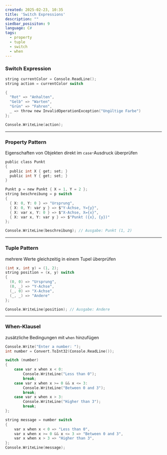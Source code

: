 ```yaml
---
created: 2025-02-23, 10:35
title: 'Switch Expressions'
description: ""
siedbar_posisiton: 9
language: C#
tags:
  - property
  - tuple
  - switch
  - when
---
```

### Switch Expression  

```c
string currentColor = Console.ReadLine();
string action = currentColor switch

{
  "Rot" => "Anhalten",
  "Gelb" => "Warten",
  "Grün" => "Fahren",
  _ => throw new InvalidOperationException("Ungültige Farbe")
};

Console.WriteLine(action);
```

---
### Property Pattern

Eigenschaften von Objekten direkt im `case`-Ausdruck überprüfen  

```c
public class Punkt
{
  public int X { get; set; }
  public int Y { get; set; }
}

Punkt p = new Punkt { X = 1, Y = 2 };
string beschreibung = p switch
{
  { X: 0, Y: 0 } => "Ursprung",
  { X: 0, Y: var y } => $"Y-Achse, Y={y}",
  { X: var x, Y: 0 } => $"X-Achse, X={x}",
  { X: var x, Y: var y } => $"Punkt ({x}, {y})"
};

Console.WriteLine(beschreibung); // Ausgabe: Punkt (1, 2)
```

---

### Tuple Pattern

mehrere Werte gleichzeitig in einem Tupel überprüfen

```c
(int x, int y) = (1, 2);
string position = (x, y) switch
{
  (0, 0) => "Ursprung",
  (0, _) => "Y-Achse",
  (_, 0) => "X-Achse",
  (_, _) => "Andere"
};

Console.WriteLine(position); // Ausgabe: Andere
```

---

### When-Klausel

zusätzliche Bedingungen mit `when` hinzufügen

```c
Console.Write("Enter a number: ");
int number = Convert.ToInt32(Console.ReadLine());

switch (number)
{
    case var x when x < 0:
        Console.WriteLine("Less than 0");
        break;
    case var x when x >= 0 && x <= 3:
        Console.WriteLine("Between 0 and 3");
        break;
    case var x when x > 3:
        Console.WriteLine("Higher than 3");
        break;
};

string message = number switch
{
    var x when x < 0 => "Less than 0",
    var x when x >= 0 && x <= 3 => "Between 0 and 3",
    var x when x > 3 => "Higher than 3",
};
Console.WriteLine(message);
```
